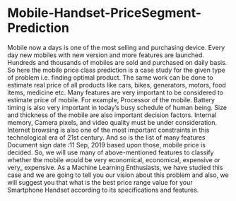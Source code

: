 # Mobile-Handset-PriceSegment-Prediction
Mobile now a days is one of the most selling and purchasing device. Every day new mobiles with new version and more features are launched. Hundreds and thousands of mobiles are sold and purchased on daily basis. So here the mobile price class prediction is a case study for the given type of problem i.e. finding optimal product. The same work can be done to estimate real price of all products like cars, bikes, generators, motors, food items, medicine etc. Many features are very important to be considered to estimate price of mobile. For example, Processor of the mobile. Battery timing is also very important in today’s busy schedule of human being. Size and thickness of the mobile are also important decision factors. Internal memory, Camera pixels, and video quality must be under consideration. Internet browsing is also one of the most important constraints in this technological era of 21st century. And so is the list of many features Document sign date :11 Sep, 2019 based upon those, mobile price is decided. So, we will use many of above-mentioned features to classify whether the mobile would be very economical, economical, expensive or very_ expensive. As a Machine Learning Enthusiasts, we have studied this case and we are going to tell you our vision about this problem and also, we will suggest you that what is the best price range value for your Smartphone Handset according to its specifications and features. 

